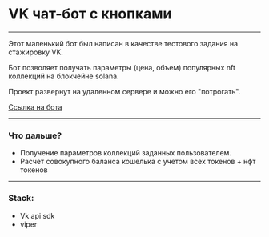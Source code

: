 # VK чат-бот с кнопками
***
Этот маленький бот был написан в качестве тестового задания на стажировку VK.

Бот позволяет получать параметры (цена, объем) популярных nft коллекций на блокчейне solana.

Проект развернут на удаленном сервере и можно его "потрогать".

[Ссылка на бота](https://vk.com/club220349658)

***

### Что дальше?

* Получение параметров коллекций заданных пользователем.
* Расчет совокупного баланса кошелька с учетом всех токенов + нфт токенов

***
### Stack:
* Vk api sdk
* viper
